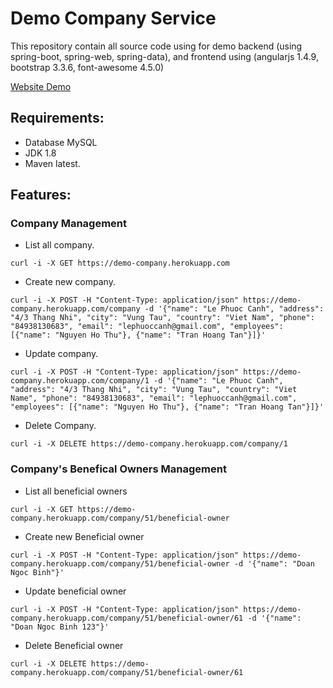 Demo Company Service
====================

This repository contain all source code using for demo backend (using spring-boot, spring-web, spring-data), and frontend using (angularjs 1.4.9, bootstrap 3.3.6, font-awesome 4.5.0)

[Website Demo](https://demo-company.herokuapp.com)

## Requirements:

  - Database MySQL
  - JDK 1.8
  - Maven latest.

## Features: 

### Company Management

  - List all company.
```
curl -i -X GET https://demo-company.herokuapp.com
```
  - Create new company.
```
curl -i -X POST -H "Content-Type: application/json" https://demo-company.herokuapp.com/company -d '{"name": "Le Phuoc Canh", "address": "4/3 Thang Nhi", "city": "Vung Tau", "country": "Viet Nam", "phone": "84938130683", "email": "lephuoccanh@gmail.com", "employees": [{"name": "Nguyen Ho Thu"}, {"name": "Tran Hoang Tan"}]}'
```
  - Update company.
```
curl -i -X POST -H "Content-Type: application/json" https://demo-company.herokuapp.com/company/1 -d '{"name": "Le Phuoc Canh", "address": "4/3 Thang Nhi", "city": "Vung Tau", "country": "Viet Name", "phone": "84938130683", "email": "lephuoccanh@gmail.com", "employees": [{"name": "Nguyen Ho Thu"}, {"name": "Tran Hoang Tan"}]}'
```
  - Delete Company.
```
curl -i -X DELETE https://demo-company.herokuapp.com/company/1
```

### Company's Benefical Owners Management

  - List all beneficial owners
```
curl -i -X GET https://demo-company.herokuapp.com/company/51/beneficial-owner
```
  - Create new Beneficial owner
```
curl -i -X POST -H "Content-Type: application/json" https://demo-company.herokuapp.com/company/51/beneficial-owner -d '{"name": "Doan Ngoc Binh"}'
```
  - Update beneficial owner
```
curl -i -X POST -H "Content-Type: application/json" https://demo-company.herokuapp.com/company/51/beneficial-owner/61 -d '{"name": "Doan Ngoc Binh 123"}'
```
  - Delete Beneficial owner
```
curl -i -X DELETE https://demo-company.herokuapp.com/company/51/beneficial-owner/61
```
